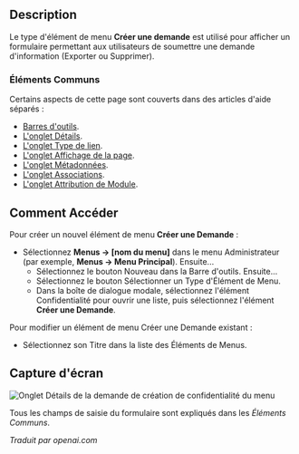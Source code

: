 <!-- Filename: Help4.x:Menu_Item:_Create_Request  / Display title: Élément de menu : Créer une demande -->

## Description

Le type d'élément de menu **Créer une demande** est utilisé pour afficher un formulaire permettant aux utilisateurs de soumettre une demande d'information (Exporter ou Supprimer).

### Éléments Communs

Certains aspects de cette page sont couverts dans des articles d'aide séparés :

* [Barres d'outils](jdocmanual?article=aide/elements-communs/barres-d-outils).
* [L'onglet Détails](jdocmanual?article=aide/elements-communs-details-onglet).
* [L'onglet Type de lien](jdocmanual?article=aide/elements-communs-type-de-lien-onglet).
* [L'onglet Affichage de la page](jdocmanual?article=aide/elements-communs-affichage-de-page-onglet).
* [L'onglet Métadonnées](jdocmanual?article=aide/elements-communs-metadonnees-onglet).
* [L'onglet Associations](jdocmanual?article=aide/elements-communs-onglet-associations).
* [L'onglet Attribution de Module](jdocmanual?article=aide/elements-communs-attribution-module-onglet).

## Comment Accéder

Pour créer un nouvel élément de menu **Créer une Demande** :

- Sélectionnez **Menus → \[nom du menu\]** dans le menu Administrateur (par exemple, **Menus → Menu Principal**). Ensuite...
  - Sélectionnez le bouton Nouveau dans la Barre d'outils. Ensuite...
  - Sélectionnez le bouton Sélectionner un Type d'Élément de Menu.
  - Dans la boîte de dialogue modale, sélectionnez l'élément Confidentialité pour ouvrir une liste, puis
    sélectionnez l'élément **Créer une Demande**.

Pour modifier un élément de menu Créer une Demande existant :

- Sélectionnez son Titre dans la liste des Éléments de Menus.

## Capture d'écran

![Onglet Détails de la demande de création de confidentialité du menu](../../../fr/images/menu-items/privacy-create-request-details-tab.png)

Tous les champs de saisie du formulaire sont expliqués dans les *Éléments Communs*.

*Traduit par openai.com*


